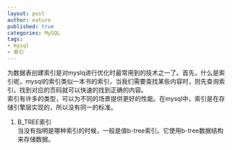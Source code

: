 ```yaml
---
layout: post
author: eature
published: true
categories: MySQL
tags:
- mysql
- 索引
---
```


为数据表创建索引是对myslq进行优化时最常用到的技术之一了。首先，什么是索引呢，mysql的索引类似一本书的索引，当我们需要查找某些内容时，则先查询索引，找到对应的页码就可以快速的找到正确的内容。  
索引有许多的类型，可以为不同的场景提供更好的性能。在mysql中，索引是在存储引擎层实现的，所以没有同一的标准。
1. B_TREE索引  
当没有指明是哪种索引的时候，一般是值b-tree索引。它使用b-tree数据结构来存储数据。
